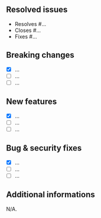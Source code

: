 ## Resolved issues

- Resolves #...
- Closes #...
- Fixes #...

## Breaking changes

- [x] ...
- [ ] ...
- [ ] ...

## New features

- [x] ...
- [ ] ...
- [ ] ...

## Bug & security fixes

- [x] ...
- [ ] ...
- [ ] ...

## Additional informations

N/A.
